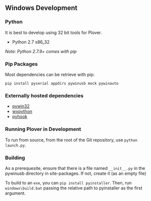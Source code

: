 ## Windows Development

### Python

It is best to develop using 32 bit tools for Plover.

- Python 2.7 x86_32

*Note: Python 2.7.9+ comes with pip*

### Pip Packages

Most dependencies can be retrieve with pip:

`pip install pyserial appdirs pywinusb mock pywinauto`

### Externally hosted dependencies

- [pywin32](http://sourceforge.net/projects/pywin32/)
- [wxpython](http://www.wxpython.org/index.php)
- [pyhook](http://sourceforge.net/projects/pyhook/)

### Running Plover in Development

To run from source, from the root of the Git repository, use `python launch.py`.

### Building

As a prerequesite, ensure that there is a file named `__init__.py` in the pywinusb directory in site-packages. If not, create it (as an empty file)

To build to an `exe`, you can `pip install pyinstaller`. Then, run `windows\build.bat` passing the relative path to pyinstaller as the first argument.

